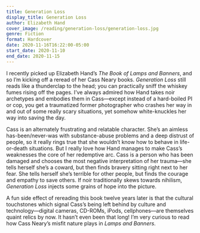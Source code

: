 ```yaml
---
title: Generation Loss
display_title: Generation Loss
author: Elizabeth Hand
cover_image: /reading/generation-loss/generation-loss.jpg
genre: Fiction
format: Hardcover
date: 2020-11-16T16:22:00-05:00
start_date: 2020-11-10
end_date: 2020-11-15
---
```


I recently picked up Elizabeth Hand’s *The Book of Lamps and Banners*, and so I’m kicking off a reread of her Cass Neary books. *Generation Loss* still reads like a thunderclap to the head; you can practically sniff the whiskey fumes rising off the pages. I’ve always admired how Hand takes noir archetypes and embodies them in Cass—except instead of a hard-boiled PI or cop, you get a traumatized former photographer who crashes her way in and out of some really scary situations, yet somehow white-knuckles her way into saving the day. 

Cass is an alternately frustrating and relatable character. She’s an aimless has-been/never-was with substance-abuse problems and a deep distrust of people, so it really rings true that she wouldn’t know how to behave in life-or-death situations. But I really love how Hand manages to make Cass’s weaknesses the core of her redemptive arc. Cass is a person who has been damaged and chooses the most negative interpretation of her trauma—she tells herself she’s a coward, but then finds bravery sitting right next to her fear. She tells herself she’s terrible for other people, but finds the courage and empathy to save others. If noir traditionally skews towards nihilism, *Generation Loss* injects some grains of hope into the picture.

A fun side effect of rereading this book twelve years later is that the cultural touchstones which signal Cass’s being left behind by culture and technology—digital cameras, CD-ROMs, iPods, cellphones—are themselves quaint relics by now. It hasn’t even been that long! I’m very curious to read how Cass Neary’s misfit nature plays in *Lamps and Banners*.